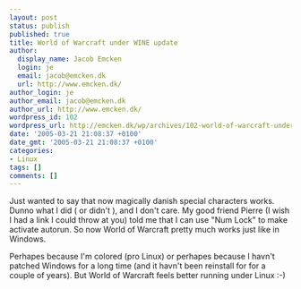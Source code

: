 ```yaml
---
layout: post
status: publish
published: true
title: World of Warcraft under WINE update
author:
  display_name: Jacob Emcken
  login: je
  email: jacob@emcken.dk
  url: http://www.emcken.dk/
author_login: je
author_email: jacob@emcken.dk
author_url: http://www.emcken.dk/
wordpress_id: 102
wordpress_url: http://emcken.dk/wp/archives/102-world-of-warcraft-under-wine-update.html
date: '2005-03-21 21:08:37 +0100'
date_gmt: '2005-03-21 21:08:37 +0100'
categories:
- Linux
tags: []
comments: []
---
```

<p>Just wanted to say that now magically danish special characters works. Dunno what I did ( or didn't ), and I don't care. My good friend Pierre (I wish I had a link I could  throw at you) told me that I can use "Num Lock" to make activate autorun. So now World of Warcraft pretty much works just like in Windows.</p>
<p>Perhapes because I'm colored (pro Linux) or perhapes because I havn't patched Windows for a long time (and it havn't been reinstall for for a couple of years). But World of Warcraft feels better running under Linux :-)</p>
